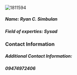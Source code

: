 ![1811594](https://user-images.githubusercontent.com/75420483/101243784-74f9e900-373d-11eb-55f1213b4928.jpg)  
##### Name: Ryan C. Simbulan  
##### Field of experties: Sysad  
  
   
### Contact Information  
##### Additional Contact Information:  
##### 09474972406  

